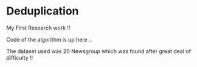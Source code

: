Deduplication
=============

My First Research work !!

Code of the algorithm is up here ..

The dataset used was 20 Newsgroup which was found after great deal of difficulty !!
